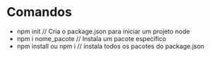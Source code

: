 # Comandos

- npm init // Cria o package.json para iniciar um projeto node
- npm i nome_pacote // Instala um pacote específico
- npm install ou npm i // instala todos os pacotes do package.json
